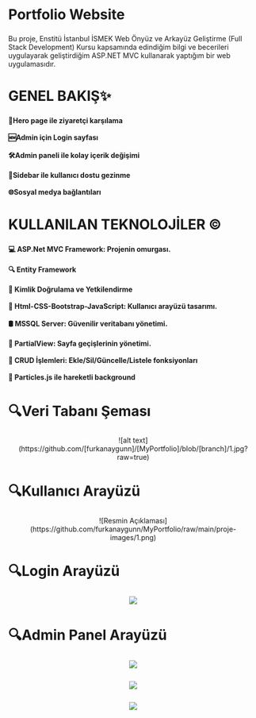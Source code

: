 <h1 align="left">Portfolio Website</h1>

###

<p align="left">Bu proje, Enstitü İstanbul İSMEK Web Önyüz ve Arkayüz Geliştirme (Full Stack Development) Kursu kapsamında edindiğim bilgi ve becerileri uygulayarak geliştirdiğim ASP.NET MVC kullanarak yaptığım bir web uygulamasıdır.</p>

###

<h1 align="left">GENEL BAKIŞ✨</h1>

###

<h4 align="left">📄Hero page ile ziyaretçi karşılama<br><br>🆕Admin için Login sayfası<br><br>🛠️Admin paneli ile kolay içerik değişimi<br><br>🧭Sidebar ile kullanıcı dostu gezinme<br><br>🌐Sosyal medya bağlantıları</h4>

###

<h1 align="left">KULLANILAN TEKNOLOJİLER ©️</h1>

###

<h4 align="left">💻 ASP.Net MVC Framework: Projenin omurgası.<br><br>🔍 Entity Framework<br><br>🔧 Kimlik Doğrulama ve Yetkilendirme<br><br>🎨 Html-CSS-Bootstrap-JavaScript: Kullanıcı arayüzü tasarımı.<br><br>🛢️ MSSQL Server: Güvenilir veritabanı yönetimi.<br><br>📑 PartialView: Sayfa geçişlerinin yönetimi.<br><br>📝 CRUD İşlemleri: Ekle/Sil/Güncelle/Listele fonksiyonları<br><br>📜 Particles.js ile hareketli background</h4>

###

<h1 align="left">🔍Veri Tabanı Şeması</h1>

###

<div align="center">
  ![alt text](https://github.com/[furkanaygunn]/[MyPortfolio]/blob/[branch]/1.jpg?raw=true)
</div>

###

<h1 align="left">🔍Kullanıcı Arayüzü</h1>

###

<div align="center">
  ![Resmin Açıklaması](https://github.com/furkanaygunn/MyPortfolio/raw/main/proje-images/1.png)
</div>

###

<h1 align="left">🔍Login Arayüzü</h1>

###

<div align="center">
  <img height="500" src="https://i.hizliresim.com/8z6c4lw.png?_gl=1*zjw3nv*_ga*NTAxMDA1MTA4LjE3MzQwOTQ5NTU.*_ga_M9ZRXYS2YN*MTc0MDMyMjY4MS4zLjEuMTc0MDMyMzM3Ny43LjAuMA.."  />
</div>

###

<h1 align="left">🔍Admin Panel Arayüzü</h1>

###

<div align="center">
  <img height="500" src="https://i.hizliresim.com/2x57e3i.png?_gl=1*zj4i0e*_ga*NTEyMjE1MDI4LjE3NDAzMjM0OTg.*_ga_M9ZRXYS2YN*MTc0MDMyMzQ5Ny4xLjEuMTc0MDMyMzUyMC4zNy4wLjA."  />
</div>

###

<div align="center">
  <img height="500" src="https://i.hizliresim.com/5xlb5mm.png?_gl=1*mn4p3c*_ga*NTEyMjE1MDI4LjE3NDAzMjM0OTg.*_ga_M9ZRXYS2YN*MTc0MDMyMzQ5Ny4xLjEuMTc0MDMyMzYxOS4zNy4wLjA."  />
</div>

###

<div align="center">
  <img height="500" src="https://i.hizliresim.com/hnvj76m.png?_gl=1*1d14746*_ga*NTEyMjE1MDI4LjE3NDAzMjM0OTg.*_ga_M9ZRXYS2YN*MTc0MDMyMzQ5Ny4xLjEuMTc0MDMyMzY4Ny41MC4wLjA."  />
</div>

###
